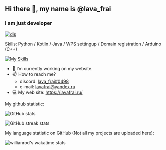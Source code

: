 ## Hi there 👋, my name is @lava_frai
### I am just developer

[![dis](https://discord.c99.nl/widget/theme-1/677933625802489889.png)](https://discord.com/users/677933625802489889/)

Skills: Python / Kotlin / Java / WPS settingup / Domain registration / Arduino (C++)

[![My Skills](https://skillicons.dev/icons?i=py,kotlin,java,bash,cloudflare,cpp)](https://lavafrai.ru/)

- 🔭 I’m currently working on my website.  
- 📫 How to reach me? 
  - discord: [lava_frai#0498](https://discord.com/users/677933625802489889/) 
  - e-mail: [lavafrai@yandex.ru](mailto:master@lavafrai.ru)
- 💻 My web site: https://lavafrai.ru/


My github statistic:

![GitHub stats](https://github-readme-stats.vercel.app/api?username=lavafrai&theme=tokyonight&show_icons=true)  

![GitHub streak stats](https://github-readme-streak-stats.herokuapp.com/?user=lavafrai&theme=tokyonight&show_icons=true)  

My language statistic on GitHub (Not all my projects are uploaded here):

![willianrod's wakatime stats](https://github-readme-stats.vercel.app/api/top-langs/?username=lavafrai)

<!---
![github contribution grid snake animation](https://raw.githubusercontent.com/ArtemBay/Artembay/main/output/github-contribution-grid-snake.svg)
--->
